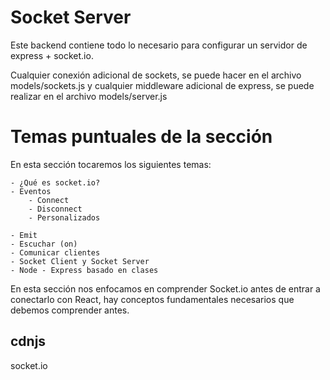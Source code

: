 # Socket Server

Este backend contiene todo lo necesario para configurar un servidor de express + socket.io.

Cualquier conexión adicional de sockets, se puede hacer en el archivo models/sockets.js y cualquier middleware adicional de express, se puede realizar en el archivo models/server.js

# Temas puntuales de la sección

En esta sección tocaremos los siguientes temas:

    - ¿Qué es socket.io?
    - Eventos
        - Connect
        - Disconnect
        - Personalizados

    - Emit
    - Escuchar (on)
    - Comunicar clientes
    - Socket Client y Socket Server
    - Node - Express basado en clases

En esta sección nos enfocamos en comprender Socket.io antes de entrar a conectarlo con React, hay conceptos fundamentales necesarios que debemos comprender antes.

## cdnjs

<!-- https://cdnjs.com/libraries/socket.io -->

socket.io <script src="https://cdnjs.cloudflare.com/ajax/libs/socket.io/4.7.5/socket.io.js" integrity="sha512-luMnTJZ7oEchNDZAtQhgjomP1eZefnl82ruTH/3Oj/Yu5qYtwL7+dVRccACS/Snp1lFXq188XFipHKYE75IaQQ==" crossorigin="anonymous" referrerpolicy="no-referrer"></script>

